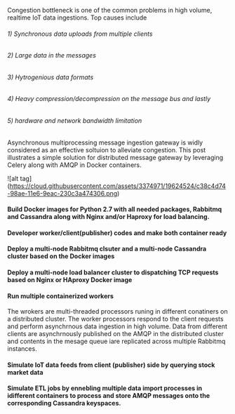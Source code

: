 Congestion bottleneck is one of the common problems in high volume, realtime IoT data ingestions. Top causes include 

###### 1) Synchronous data uploads from multiple clients 
###### 2) Large data in the messages 
###### 3) Hytrogenious data formats 
###### 4) Heavy compression/decompression on the message bus and lastly 
###### 5) hardware and network bandwidth limitation 

Asynchronous multiprocessing message ingestion gateway is widly considered as an effective soltuion to alleviate congestion. This post illustrates a simple solution for distributed message gateway by leveraging Celery along with AMQP in Docker containers. 

![alt tag] (https://cloud.githubusercontent.com/assets/3374971/19624524/c38c4d74-98ae-11e6-9eac-230c3a474306.png)

#### Build Docker images for Python 2.7 with all needed packages, Rabbitmq and Cassandra along with Nginx and/or Haproxy for load balancing.

#### Developer worker/client(publisher) codes and make both container ready

#### Deploy a multi-node Rabbitmq clsuter and a multi-node Cassandra cluster based on the Docker images    

#### Deploy a multi-node load balancer cluster  to dispatching TCP requests based on Nginx or HAproxy Docker image 

#### Run multiple containerized workers 
The wrokers are multi-threaded processors runing in different conatiners on a distributed cluster. The worker processors respond to the client requests and perform asynchrnous data ingestion in high volume. Data from different clients are asynchrnously published on the AMQP in the distributed cluster and contents in the mesage queue iare replicated across multiple Rabbitmq instances.  

#### Simulate IoT data feeds from client (publisher) side by querying stock market data

#### Simulate ETL jobs by ennebling multiple data import processes in idifferent containers to process and store AMQP messages onto the corresponding Cassandra keyspaces.
